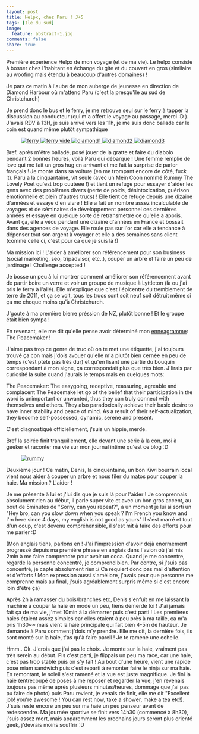 ```yaml
---
layout: post
title: Helpx, chez Paru ! J+5
tags: [Ile du sud]
image:
  feature: abstract-1.jpg
comments: false
share: true
---
```


Première éxperience Helpx de mon voyage (et de ma vie). Le helpx consiste à bosser chez l'habitant en échange du gite et du couvert en gros (similaire au woofing mais étendu à beaucoup d'autres domaines) !

Je pars ce matin à l'aube de mon auberge de jeunesse en direction de Diamond Harbour où m'attend Paru (c'est la presqu'ile au sud de Christchurch) 

Je prend donc le bus et le ferry, je me retrouve seul sur le ferry à tapper la discussion au conducteur (qui m'a offert le voyage au passage, merci :D ). J'avais RDV à 13H, je suis arrivé vers les 11h, je me suis donc balladé car le coin est quand même plutôt sympathique

<figure class="half">
<a href="/images/photos/2014-09-14/ferry.JPG">
	<img src="/images/photos/2014-09-14/ferry.JPG" alt="ferry">
</a> 
<a href="/images/photos/2014-09-14/ferry-vide.JPG">
	<img src="/images/photos/2014-09-14/ferry-vide.JPG" alt="ferry vide">
</a> 
<a href="/images/photos/2014-09-14/diamond1.JPG">
	<img src="/images/photos/2014-09-14/diamond1.JPG" alt="diamond1">
</a> 
<a href="/images/photos/2014-09-14/diamond2.JPG">
	<img src="/images/photos/2014-09-14/diamond2.JPG" alt="diamond2">
</a> 
<a href="/images/photos/2014-09-14/diamond3.JPG">
	<img src="/images/photos/2014-09-14/diamond3.JPG" alt="diamond3">
</a> 

</figure>

Bref, après m'être balladé, posé jouer de la gratte et faire du diabolo pendant 2 bonnes heures, voilà Paru qui débarque ! Une femme remplie de love qui me fait un gros hug en arrivant et me fait la surprise de parler français ! Je monte dans sa voiture (en me trompant encore de côté, fuck it). Paru a la cinquantaine, vit seule (avec un Mein Coon nommé Rummy The Lovely Poet qu'est trop cuuteee !) et tient un refuge pour essayer d'aider les gens avec des problèmes divers (perte de poids, désintoxication, guérison émotionnelle et plein d'autres trucs) ! Elle tient ce refuge depuis une dizaine d'années et essaye d'en vivre ! Elle a fait un nombre assez incalculable de voyages et de séminaires de développement personnel ces dernières années et essaye en quelque sorte de retransmettre ce qu'elle a appris. Avant ça, elle a vécu pendant une dizaine d'années en France et bossait dans des agences de voyage. Elle roule pas sur l'or car elle a tendance à dépenser tout son argent à voyager et elle a des semaines sans client (comme celle ci, c'est pour ca que je suis là !)

Ma mission ici ! L'aider à améliorer son référencement pour son business (social marketing, seo, tripadvisor, etc..), couper un arbre et faire un peu de jardinage ! Challenge accepted !

Je bosse un peu à lui montrer comment améliorer son référencement avant de partir boire un verre et voir un groupe de musique à Lyttleton (là ou j'ai pris le ferry à l'allé). Elle m'explique que c'est l'épicentre du tremblement de terre de 2011, et ça se voit, tous les trucs sont soit neuf soit détruit même si ça me choque moins qu'à Christchurch.

J'goute à ma première bierre préssion de NZ, plutôt bonne ! Et le groupe était bien sympa !

En revenant, elle me dit qu'elle pense avoir déterminé mon [enneagramme](http://fr.wikipedia.org/wiki/Enn%C3%A9agramme): The Peacemaker ! 

J'aime pas trop ce genre de truc où on te met une étiquette, j'ai toujours trouvé ça con mais j'dois avouer qu'elle m'a plutôt bien cernée en peu de temps (c'est ptete pas très dur) et qu'en lisant une partie du bouquin correspondant à mon signe, ça correspondait plus que très bien. J'lirais par curiosité la suite quand j'aurais le temps mais en quelques mots:

The Peacemaker: The easygoing, receptive, reassuring, agreable and complacent
The Peacemake let go of the belief that their participation in the word is unimportant or unwanted, thus they can truly connect with themselves and others. They also paradoxically achieve their basic desire to have inner stability and peace of mind. As a result of their self-actualization, they become self-possessed, dynamic, serene and present.

C'est diagnostiqué officiellement, j'suis un hippie, merde.

Bref la soirée finit tranquillement, elle devant une série à la con, moi à geeker et raconter ma vie sur mon journal intime qu'est ce blog :D

<figure>
<a href="/images/photos/2014-09-14/rummy.JPG">
	<img src="/images/photos/2014-09-14/rummy.JPG" alt="rummy">
</a> 
</figure>
Deuxième jour ! Ce matin, Denis, la cinquentaine, un bon Kiwi bourrain local vient nous aider à couper un arbre et nous filer du matos pour couper la haie. Ma mission ? L'aider !

Je me présente à lui et j'lui dis que je suis là pour l'aider ! Je comprennais absolument rien au début, il parle super vite et avec un bon gros accent, au bout de 5minutes de "Sorry, can you repeat?", à un moment je lui ai sorti un "Hey bro, can you slow down when you speak ? I'm French you know and I'm here since 4 days, my english is not good as yours" Il s'est marré et tout d'un coup, c'est devenu compréhensible, il s'est mit à faire des efforts pour me parler :D 

(Mon anglais tiens, parlons en ! J'ai l'impression d'avoir déjà enormement progressé depuis ma première phrase en anglais dans l'avion où j'ai mis 2min à me faire comprendre pour avoir un coca. Quand je me concentre, regarde la personne concentré, je comprend bien. Par contre, si j'suis pas concentré, je capte absolument rien :/ Ca requiert donc pas mal d'attention et d'efforts ! Mon expression aussi s'améliore, j'avais peur que personne me comprenne mais au final, j'suis agréablement surpris même si c'est encore loin d'être ça)

Après 2h à ramasser du bois/branches etc, Denis s'enfuit en me laissant la machine à couper la haie en mode un peu, tiens demerde toi ! J'ai jamais fait ça de ma vie, j'met 10min à la démarrer puis c'est parti ! Les premières haies étaient assez simples car elles étaient à peu près à ma taille, ça m'a pris 1h30~~ mais vient la haie principale qui fait bien 4-5m de hauteur. Je demande à Paru comment j'dois m'y prendre. Elle me dit, la dernière fois, ils sont monté sur la haie, t'as qu'à faire pareil ! Je te ramene une echelle. 

Hmm.. Ok. J'crois que j'ai pas le choix. Je monte sur la haie, vraiment pas très serein au début. Pis c'est parti, je flippais un peu ma race, car une haie, c'est pas trop stable puis on s'y fait ! Au bout d'une heure, vient une rapide pose miam sandwich puis c'est reparti à remonter faire le ninja sur ma haie. En remontant, le soleil s'est ramené et la vue est juste magnifique. Je fini la haie (entrecoupé de poses à me reposer et regarder la vue, j'en revenais toujours pas même après plusieurs minutes/heures, dommage que j'ai pas pu faire de photo) puis Paru revient, je venais de finir, elle me dit "Excellent job! you're awesome ! You can rest now, take a shower, make a tea etc!). J'suis resté encore un peu sur ma haie un peu penseur avant de redescendre. Ma journée sportive se finit vers 14h30 (commencé à 8h30), j'suis assez mort, mais apparemment les prochains jours seront plus orienté geek, j'devrais moins souffrir :D
